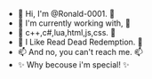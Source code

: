 - 👋 Hi, I'm @Ronald-0001. 👋
- 🌱 I'm currently working with, 🌱
- 🌱 c++,c#,lua,html,js,css. 🌱
- 💞️ I Like Read Dead Redemption. 💞️
- 📫 And no, you can't reach me. 📫
- ✨ Why becouse i'm special! ✨
